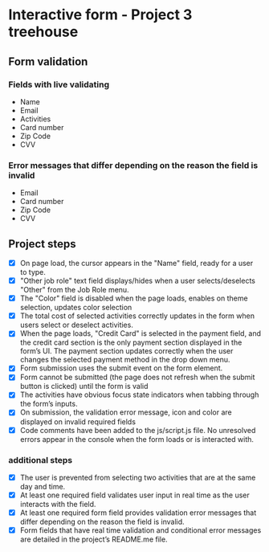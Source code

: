 # Interactive form - Project 3 treehouse

## Form validation

### Fields with live validating

- Name
- Email
- Activities
- Card number
- Zip Code
- CVV

### Error messages that differ depending on the reason the field is invalid

- Email
- Card number
- Zip Code
- CVV

## Project steps

- [x] On page load, the cursor appears in the "Name" field, ready for a user to type.
- [x] "Other job role" text field displays/hides when a user selects/deselects "Other" from the Job Role menu.
- [x] The "Color" field is disabled when the page loads, enables on theme selection, updates color selection
- [x] The total cost of selected activities correctly updates in the form when users select or deselect activities.
- [x] When the page loads, "Credit Card" is selected in the payment field, and the credit card section is the only payment section displayed in the form’s UI. The payment section updates correctly when the user changes the selected payment method in the drop down menu.
- [x] Form submission uses the submit event on the form element.
- [x] Form cannot be submitted (the page does not refresh when the submit button is clicked) until the form is valid
- [x] The activities have obvious focus state indicators when tabbing through the form’s inputs.
- [x] On submission, the validation error message, icon and color are displayed on invalid required fields
- [x] Code comments have been added to the js/script.js file. No unresolved errors appear in the console when the form loads or is interacted with.

### additional steps

- [x] The user is prevented from selecting two activities that are at the same day and time.
- [x] At least one required field validates user input in real time as the user interacts with the field.
- [x] At least one required form field provides validation error messages that differ depending on the reason the field is invalid.
- [x] Form fields that have real time validation and conditional error messages are detailed in the project’s README.me file.
